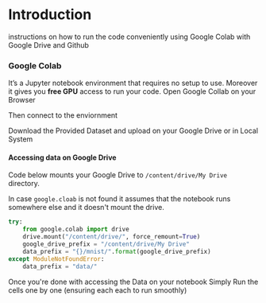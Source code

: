 # Introduction
instructions on how to run the code conveniently using Google Colab with Google Drive and Github

### Google Colab
It’s a Jupyter notebook environment that requires no setup to use.
Moreover it gives you **free GPU** access to run your code.
Open Google Collab on your Browser

Then connect to the enviornment 

Download the Provided Dataset and upload on your Google Drive or in Local System

#### Accessing data on Google Drive
Code below mounts your Google Drive to 
`/content/drive/My Drive` directory.

In case `google.cloab` is not found it assumes that the notebook runs somewhere else and it doesn't mount the drive.
```python
try:
    from google.colab import drive
    drive.mount("/content/drive/", force_remount=True)
    google_drive_prefix = "/content/drive/My Drive"
    data_prefix = "{}/mnist/".format(google_drive_prefix)
except ModuleNotFoundError: 
    data_prefix = "data/"
```

Once you're done with accessing the Data on your notebook Simply Run the cells one by one (ensuring each each to run smoothly)

